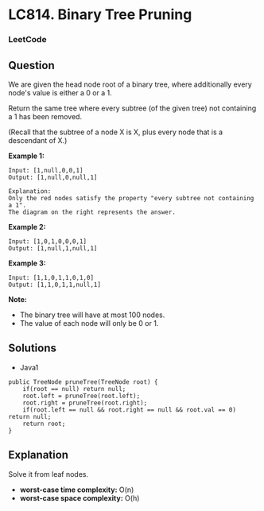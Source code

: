 # LC814. Binary Tree Pruning

### LeetCode

## Question

We are given the head node root of a binary tree, where additionally every node's value is either a 0 or a 1.

Return the same tree where every subtree (of the given tree) not containing a 1 has been removed.

(Recall that the subtree of a node X is X, plus every node that is a descendant of X.)

**Example 1:**
```
Input: [1,null,0,0,1]
Output: [1,null,0,null,1]
 
Explanation: 
Only the red nodes satisfy the property "every subtree not containing a 1".
The diagram on the right represents the answer.
```

**Example 2:**
```
Input: [1,0,1,0,0,0,1]
Output: [1,null,1,null,1]
```

**Example 3:**
```
Input: [1,1,0,1,1,0,1,0]
Output: [1,1,0,1,1,null,1]
```

**Note:**

* The binary tree will have at most 100 nodes.
* The value of each node will only be 0 or 1.

## Solutions

* Java1
```
public TreeNode pruneTree(TreeNode root) {
    if(root == null) return null;
    root.left = pruneTree(root.left);
    root.right = pruneTree(root.right);
    if(root.left == null && root.right == null && root.val == 0) return null;
    return root;
}
```
## Explanation

Solve it from leaf nodes.

* **worst-case time complexity:** O(n)
* **worst-case space complexity:** O(h)